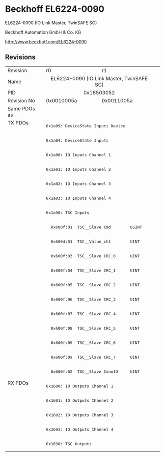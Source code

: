# Beckhoff EL6224-0090

EL6224-0090 (IO Link Master, TwinSAFE SC)

Beckhoff Automation GmbH & Co. KG

http://www.beckhoff.com/EL6224-0090

## Revisions
<table>
<tr >
<td>Revision</td>
<td>r0</td>
<td>r1</td>
</tr>
<tr >
<td>Name</td>
<td colspan=2 align="center">EL6224-0090 (IO Link Master, TwinSAFE SC)</td>
</tr>
<tr >
<td>PID</td>
<td colspan=2 align="center">0x18503052</td>
</tr>
<tr >
<td>Revision No</td>
<td>0x0010005a</td>
<td>0x0011005a</td>
</tr>
<tr >
<td>Same PDOs as</td>
<td colspan=2 align="center"></td>
</tr>
<tr class="txpdo pdosection">
<td rowspan=18 valign=top>TX PDOs</td>
<td colspan=2 align="left"><pre>0x1a05: DeviceState Inputs Device</pre></td>
<td></td>
</tr>
<tr class="txpdo pdosection">
<td colspan=2 align="left"><pre>0x1a04: DeviceState Inputs</pre></td>
</tr>
<tr class="txpdo pdosection">
<td colspan=2 align="left"><pre>0x1a00: IO Inputs Channel 1</pre></td>
</tr>
<tr class="txpdo pdosection">
<td colspan=2 align="left"><pre>0x1a01: IO Inputs Channel 2</pre></td>
</tr>
<tr class="txpdo pdosection">
<td colspan=2 align="left"><pre>0x1a02: IO Inputs Channel 3</pre></td>
</tr>
<tr class="txpdo pdosection">
<td colspan=2 align="left"><pre>0x1a03: IO Inputs Channel 4</pre></td>
</tr>
<tr class="txpdo pdosection">
<td colspan=2 align="left"><pre>0x1a90: TSC Inputs</pre></td>
</tr>
<tr class="txpdo">
<td colspan=2 align="left"><pre>  0x600f:01  TSC__Slave Cmd        USINT</pre></td>
</tr>
<tr class="txpdo">
<td colspan=2 align="left"><pre>  0x6004:01  TSC__Value_ch1        UINT</pre></td>
</tr>
<tr class="txpdo">
<td colspan=2 align="left"><pre>  0x600f:03  TSC__Slave CRC_0      UINT</pre></td>
</tr>
<tr class="txpdo">
<td colspan=2 align="left"><pre>  0x600f:04  TSC__Slave CRC_1      UINT</pre></td>
</tr>
<tr class="txpdo">
<td colspan=2 align="left"><pre>  0x600f:05  TSC__Slave CRC_2      UINT</pre></td>
</tr>
<tr class="txpdo">
<td colspan=2 align="left"><pre>  0x600f:06  TSC__Slave CRC_3      UINT</pre></td>
</tr>
<tr class="txpdo">
<td colspan=2 align="left"><pre>  0x600f:07  TSC__Slave CRC_4      UINT</pre></td>
</tr>
<tr class="txpdo">
<td colspan=2 align="left"><pre>  0x600f:08  TSC__Slave CRC_5      UINT</pre></td>
</tr>
<tr class="txpdo">
<td colspan=2 align="left"><pre>  0x600f:09  TSC__Slave CRC_6      UINT</pre></td>
</tr>
<tr class="txpdo">
<td colspan=2 align="left"><pre>  0x600f:0a  TSC__Slave CRC_7      UINT</pre></td>
</tr>
<tr class="txpdo">
<td colspan=2 align="left"><pre>  0x600f:02  TSC__Slave ConnID     UINT</pre></td>
</tr>
<tr class="rxpdo pdosection">
<td rowspan=5 valign=top>RX PDOs</td>
<td colspan=2 align="left"><pre>0x1600: IO Outputs Channel 1</pre></td>
<td></td>
</tr>
<tr class="rxpdo pdosection">
<td colspan=2 align="left"><pre>0x1601: IO Outputs Channel 2</pre></td>
</tr>
<tr class="rxpdo pdosection">
<td colspan=2 align="left"><pre>0x1602: IO Outputs Channel 3</pre></td>
</tr>
<tr class="rxpdo pdosection">
<td colspan=2 align="left"><pre>0x1603: IO Outputs Channel 4</pre></td>
</tr>
<tr class="rxpdo pdosection">
<td colspan=2 align="left"><pre>0x1690: TSC Outputs</pre></td>
</tr>
</table>
